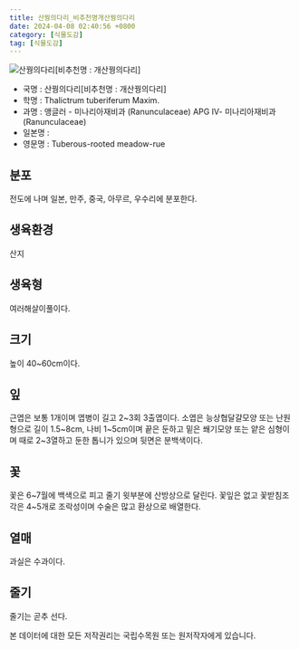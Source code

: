 ```yaml
---
title: 산꿩의다리_비추천명개산꿩의다리
date: 2024-04-08 02:40:56 +0800
category: [식물도감]
tag: [식물도감]
---
```




![산꿩의다리[비추천명 : 개산꿩의다리]](/fileUpload/plants/basic/Ranunculaceae/Thalictrum/24419/24419_1_th2.jpg)
- 국명 : 산꿩의다리[비추천명 : 개산꿩의다리]
- 학명 : Thalictrum tuberiferum Maxim.
- 과명 : 앵글러 - 미나리아재비과 (Ranunculaceae) APG Ⅳ- 미나리아재비과 (Ranunculaceae)
- 일본명 : 
- 영문명 : Tuberous-rooted meadow-rue


## 분포
전도에 나며 일본, 만주, 중국, 아무르, 우수리에 분포한다.
## 생육환경
산지
## 생육형
여러해살이풀이다.
## 크기
높이 40~60cm이다.
## 잎
근엽은 보통 1개이며 엽병이 길고 2~3회 3출엽이다. 소엽은 능상협달걀모양 또는 난원형으로 길이 1.5~8cm, 나비 1~5cm이며 끝은 둔하고 밑은 쐐기모양 또는 얕은 심형이며 때로 2~3열하고 둔한 톱니가 있으며 뒷면은 분백색이다.
## 꽃
꽃은 6~7월에 백색으로 피고 줄기 윗부분에 산방상으로 달린다. 꽃잎은 없고 꽃받침조각은 4~5개로 조락성이며 수술은 많고 환상으로 배열한다.
## 열매
과실은 수과이다.
## 줄기
줄기는 곧추 선다.






본 데이터에 대한 모든 저작권리는 국립수목원 또는 원저작자에게 있습니다.
